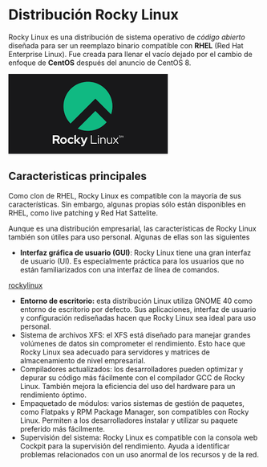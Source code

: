 # Distribución Rocky Linux
Rocky Linux es una distribución de sistema operativo de *_código abierto_* diseñada para ser un reemplazo binario compatible con **RHEL** (Red Hat Enterprise Linux). Fue creada para llenar el vacío dejado por el cambio de enfoque de **CentOS** después del anuncio de CentOS 8.

![rocky](/img/descarga.png)
## Caracteristicas principales
Como clon de RHEL, Rocky Linux es compatible con la mayoría de sus características. Sin embargo, algunas propias sólo están disponibles en RHEL, como live patching y Red Hat Sattelite.

Aunque es una distribución empresarial, las características de Rocky Linux también son útiles para uso personal. Algunas de ellas son las siguientes

- **Interfaz gráfica de usuario (GUI)**: Rocky Linux tiene una gran interfaz de usuario (UI). Es especialmente práctica para los usuarios que no están familiarizados con una interfaz de línea de comandos.

[rockylinux](/img/rockylinux.jpg)

- **Entorno de escritorio:** esta distribución Linux utiliza GNOME 40 como entorno de escritorio por defecto. Sus aplicaciones, interfaz de usuario y configuración rediseñadas hacen que Rocky Linux sea ideal para uso personal.
- Sistema de archivos XFS: el XFS está diseñado para manejar grandes volúmenes de datos sin comprometer el rendimiento. Esto hace que Rocky Linux sea adecuado para servidores y matrices de almacenamiento de nivel empresarial.
- Compiladores actualizados: los desarrolladores pueden optimizar y depurar su código más fácilmente con el compilador GCC de Rocky Linux. También mejora la eficiencia del uso del hardware para un rendimiento óptimo.
- Empaquetado de módulos: varios sistemas de gestión de paquetes, como Flatpaks y RPM Package Manager, son compatibles con Rocky Linux. Permiten a los desarrolladores instalar y utilizar su paquete preferido más fácilmente.
- Supervisión del sistema: Rocky Linux es compatible con la consola web Cockpit para la supervisión del rendimiento. Ayuda a identificar problemas relacionados con un uso anormal de los recursos y de la red.
